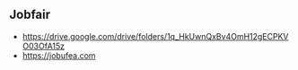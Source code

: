 ## Jobfair
- https://drive.google.com/drive/folders/1q_HkUwnQxBv4OmH12gECPKVO03OfA15z
- https://jobufea.com
